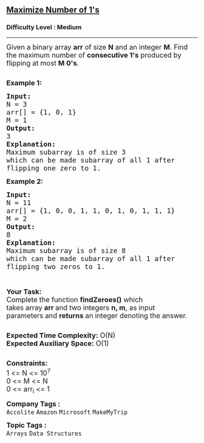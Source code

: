 <h2><a href="https://www.geeksforgeeks.org/problems/maximize-number-of-1s0905/1?page=5&company=Amazon,Microsoft,Flipkart&difficulty=Easy,Medium,Hard&status=unsolved&sortBy=submissions">Maximize Number of 1's</a></h2><h3>Difficulty Level : Medium</h3><hr><div class="problems_problem_content__Xm_eO"><p><span style="font-size:18px">Given a binary array <strong>arr</strong> of size <strong>N</strong> and an integer <strong>M</strong>. Find the maximum number of <strong>consecutive 1's</strong> produced by flipping at most <strong>M 0's</strong>.</span><br>
&nbsp;</p>

<p><span style="font-size:18px"><strong>Example 1:</strong></span></p>

<pre><span style="font-size:18px"><strong>Input:
</strong>N = 3
arr[] = {1, 0, 1}
M = 1
<strong>Output:</strong>
3
<strong>Explanation:</strong>
Maximum subarray is of size 3
which can be made subarray of all 1 after
flipping one zero to 1.</span></pre>

<p><span style="font-size:18px"><strong>Example 2:</strong></span></p>

<pre><span style="font-size:18px"><strong>Input:
</strong>N = 11
arr[] = {1, 0, 0, 1, 1, 0, 1, 0, 1, 1, 1}
M = 2
<strong>Output:</strong>
8
<strong>Explanation:</strong>
Maximum subarray is of size 8
which can be made subarray of all 1 after
flipping two zeros to 1.
</span></pre>

<p>&nbsp;</p>

<p><span style="font-size:18px"><strong>Your Task:</strong><br>
Complete the function <strong>findZeroes()</strong>&nbsp;which takes&nbsp;array&nbsp;<strong>arr&nbsp;</strong>and two integers&nbsp;<strong>n, m</strong>,&nbsp;as input parameters&nbsp;and <strong>returns</strong> an integer denoting the answer. </span><br>
&nbsp;</p>

<p><span style="font-size:18px"><strong>Expected Time Complexity:</strong>&nbsp;O(N)<br>
<strong>Expected Auxiliary Space:</strong>&nbsp;O(1)</span><br>
&nbsp;</p>

<p><span style="font-size:18px"><strong>Constraints:</strong><br>
1 &lt;= N &lt;= 10<sup>7</sup><br>
0 &lt;= M &lt;= N<br>
0 &lt;= arr<sub>i</sub> &lt;= 1</span></p>
</div><p><span style=font-size:18px><strong>Company Tags : </strong><br><code>Accolite</code>&nbsp;<code>Amazon</code>&nbsp;<code>Microsoft</code>&nbsp;<code>MakeMyTrip</code>&nbsp;<br><p><span style=font-size:18px><strong>Topic Tags : </strong><br><code>Arrays</code>&nbsp;<code>Data Structures</code>&nbsp;